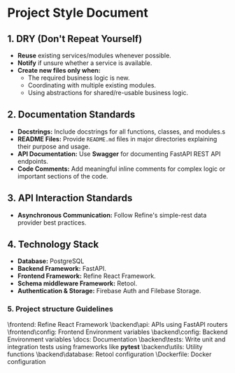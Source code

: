 # Project Style Document

## 1. DRY (Don't Repeat Yourself)

- **Reuse** existing services/modules whenever possible.
- **Notify** if unsure whether a service is available.
- **Create new files only when:**
  - The required business logic is new.
  - Coordinating with multiple existing modules.
  - Using abstractions for shared/re-usable business logic.

## 2. Documentation Standards

- **Docstrings:** Include docstrings for all functions, classes, and modules.s
- **README Files:** Provide `README.md` files in major directories explaining their purpose and usage.
- **API Documentation:** Use **Swagger** for documenting FastAPI REST API endpoints.
- **Code Comments:** Add meaningful inline comments for complex logic or important sections of the code.

## 3. API Interaction Standards

- **Asynchronous Communication:** Follow Refine's simple-rest data provider best practices.

## 4. Technology Stack

- **Database:** PostgreSQL
- **Backend Framework:** FastAPI.
- **Frontend Framework:** Refine React Framework.
- **Schema middleware Framework:** Retool.
- **Authentication & Storage:** Firebase Auth and Filebase Storage.


### 5. Project structure Guidelines

\frontend: Refine React Framework
\backend\api: APIs using FastAPI routers 
\frontend\config: Frontend Environment variables
\backend\config: Backend Environment variables
\docs: Documentation
\backend\tests: Write unit and integration tests using frameworks like **pytest**
\backend\utils: Utility functions
\backend\database: Retool configuration
\Dockerfile: Docker configuration



  
